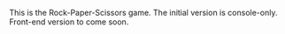 This is the Rock-Paper-Scissors game.
The initial version is console-only.
Front-end version to come soon.